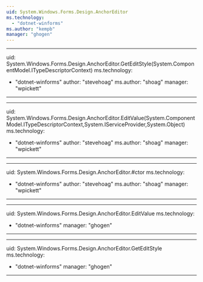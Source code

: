```yaml
---
uid: System.Windows.Forms.Design.AnchorEditor
ms.technology: 
  - "dotnet-winforms"
ms.author: "kempb"
manager: "ghogen"
---
```


---
uid: System.Windows.Forms.Design.AnchorEditor.GetEditStyle(System.ComponentModel.ITypeDescriptorContext)
ms.technology: 
  - "dotnet-winforms"
author: "stevehoag"
ms.author: "shoag"
manager: "wpickett"
---

---
uid: System.Windows.Forms.Design.AnchorEditor.EditValue(System.ComponentModel.ITypeDescriptorContext,System.IServiceProvider,System.Object)
ms.technology: 
  - "dotnet-winforms"
author: "stevehoag"
ms.author: "shoag"
manager: "wpickett"
---

---
uid: System.Windows.Forms.Design.AnchorEditor.#ctor
ms.technology: 
  - "dotnet-winforms"
author: "stevehoag"
ms.author: "shoag"
manager: "wpickett"
---

---
uid: System.Windows.Forms.Design.AnchorEditor.EditValue
ms.technology: 
  - "dotnet-winforms"
manager: "ghogen"
---

---
uid: System.Windows.Forms.Design.AnchorEditor.GetEditStyle
ms.technology: 
  - "dotnet-winforms"
manager: "ghogen"
---
